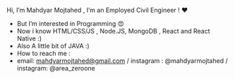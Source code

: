 Hi, I’m Mahdyar Mojtahed , I’m an Employed Civil Engineer ! :heart:
- But I’m interested in Programming :heart_eyes:
- Now i know HTML/CSS/JS , Node.JS, MongoDB , React and React Native :)
- Also A little bit of JAVA :)
- How to reach me :
- email: mahdyarmojtahed@gmail.com / instagram : @mahdyarmojtahed / instagram: @area_zeroone
